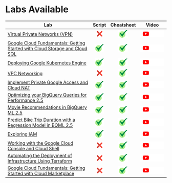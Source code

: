 # Labs Available

[cross]: /assets/cross.jpg
[tick]: /assets/tick.jpg

| Lab | Script | Cheatsheet | Video |
| --- | :----: | :--------: | :---: |
| [Virtual Private Networks (VPN)](https://www.cloudskillsboost.google/focuses/19101?parent=catalog) | [![cross][cross]]() | [![tick][tick]](Cheatsheets/19101/CHEATSHEET.md) | <a href=""> <picture> <source media="(prefers-color-scheme: dark)" srcset="../../assets/yt-dark.png"> <source media="(prefers-color-scheme: light)" srcset="../../assets/yt-light.png"> <img alt="YouTube logo" src="../../assets/yt-dark.png"></picture> </a> |
| [Google Cloud Fundamentals: Getting Started with Cloud Storage and Cloud SQL](https://www.cloudskillsboost.google/focuses/19064?parent=catalog) | [![tick][tick]](Scripts/19064) | [![tick][tick]](Cheatsheets/19064/CHEATSHEET.md) | <a href=""> <picture> <source media="(prefers-color-scheme: dark)" srcset="../../assets/yt-dark.png"> <source media="(prefers-color-scheme: light)" srcset="../../assets/yt-light.png"> <img alt="YouTube logo" src="../../assets/yt-dark.png"></picture> </a> |
| [Deploying Google Kubernetes Engine](https://www.cloudskillsboost.google/focuses/19109?parent=catalog) | [![tick][tick]](Scripts/19109) | [![tick][tick]](Cheatsheets/19109/CHEATSHEET.md) | <a href=""> <picture> <source media="(prefers-color-scheme: dark)" srcset="../../assets/yt-dark.png"> <source media="(prefers-color-scheme: light)" srcset="../../assets/yt-light.png"> <img alt="YouTube logo" src="../../assets/yt-dark.png"></picture> </a> |
| [VPC Networking](https://www.cloudskillsboost.google/focuses/19093?parent=catalog) | [![cross][cross]]() | [![tick][tick]](Cheatsheets/19093/CHEATSHEET.md) | <a href=""> <picture> <source media="(prefers-color-scheme: dark)" srcset="../../assets/yt-dark.png"> <source media="(prefers-color-scheme: light)" srcset="../../assets/yt-light.png"> <img alt="YouTube logo" src="../../assets/yt-dark.png"></picture> </a> |
| [Implement Private Google Access and Cloud NAT](https://www.cloudskillsboost.google/focuses/45795?parent=catalog) | [![tick][tick]](Scripts/45795) | [![tick][tick]](Cheatsheets/45795/CHEATSHEET.md) | <a href=""> <picture> <source media="(prefers-color-scheme: dark)" srcset="../../assets/yt-dark.png"> <source media="(prefers-color-scheme: light)" srcset="../../assets/yt-light.png"> <img alt="YouTube logo" src="../../assets/yt-dark.png"></picture> </a> |
| [Optimizing your BigQuery Queries for Performance 2.5](https://www.cloudskillsboost.google/focuses/28348?parent=catalog) | [![tick][tick]](Scripts/28348) | [![tick][tick]](Cheatsheets/28348/CHEATSHEET.md) | <a href=""> <picture> <source media="(prefers-color-scheme: dark)" srcset="../../assets/yt-dark.png"> <source media="(prefers-color-scheme: light)" srcset="../../assets/yt-light.png"> <img alt="YouTube logo" src="../../assets/yt-dark.png"></picture> </a> |
| [Movie Recommendations in BigQuery ML 2.5](https://www.cloudskillsboost.google/focuses/28352?parent=catalog) | [![tick][tick]](Scripts/28352) | [![tick][tick]](Cheatsheets/28352/CHEATSHEET.md) | <a href=""> <picture> <source media="(prefers-color-scheme: dark)" srcset="../../assets/yt-dark.png"> <source media="(prefers-color-scheme: light)" srcset="../../assets/yt-light.png"> <img alt="YouTube logo" src="../../assets/yt-dark.png"></picture> </a> |
| [Predict Bike Trip Duration with a Regression Model in BQML 2.5](https://www.cloudskillsboost.google/focuses/28351?parent=catalog) | [![tick][tick]](Scripts/28351) | [![tick][tick]](Cheatsheets/28351/CHEATSHEET.md) | <a href=""> <picture> <source media="(prefers-color-scheme: dark)" srcset="../../assets/yt-dark.png"> <source media="(prefers-color-scheme: light)" srcset="../../assets/yt-light.png"> <img alt="YouTube logo" src="../../assets/yt-dark.png"></picture> </a> |
| [Exploring IAM](https://www.cloudskillsboost.google/focuses/19082?parent=catalog) | [![tick][tick]](Scripts/19082) | [![tick][tick]](Cheatsheets/19082/CHEATSHEET.md) | <a href=""> <picture> <source media="(prefers-color-scheme: dark)" srcset="../../assets/yt-dark.png"> <source media="(prefers-color-scheme: light)" srcset="../../assets/yt-light.png"> <img alt="YouTube logo" src="../../assets/yt-dark.png"></picture> </a> |
| [Working with the Google Cloud Console and Cloud Shell](https://cloudskillsboost.google/focuses/19094?parent=catalog) | [![cross][cross]]() | [![tick][tick]](Cheatsheets/19094/CHEATSHEET.md) | <a href=""> <picture> <source media="(prefers-color-scheme: dark)" srcset="../../assets/yt-dark.png"> <source media="(prefers-color-scheme: light)" srcset="../../assets/yt-light.png"> <img alt="YouTube logo" src="../../assets/yt-dark.png"></picture> </a> |
| [Automating the Deployment of Infrastructure Using Terraform](https://www.cloudskillsboost.google/focuses/19098?parent=catalog) | [![cross][cross]]() | [![tick][tick]](Cheatsheets/19098/CHEATSHEET.md) | <a href=""> <picture> <source media="(prefers-color-scheme: dark)" srcset="../../assets/yt-dark.png"> <source media="(prefers-color-scheme: light)" srcset="../../assets/yt-light.png"> <img alt="YouTube logo" src="../../assets/yt-dark.png"></picture> </a> |
| [Google Cloud Fundamentals: Getting Started with Cloud Marketplace](https://www.cloudskillsboost.google/focuses/19063?parent=catalog) | [![cross][cross]]() | [![tick][tick]](Cheatsheets/19063/CHEATSHEET.md) | <a href=""> <picture> <source media="(prefers-color-scheme: dark)" srcset="../../assets/yt-dark.png"> <source media="(prefers-color-scheme: light)" srcset="../../assets/yt-light.png"> <img alt="YouTube logo" src="../../assets/yt-dark.png"></picture> </a> |